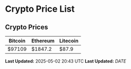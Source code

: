 # Crypto Price List

## Crypto Prices
| Bitcoin | Ethereum | Litecoin |
| ------- | -------- | -------- |
| $97109 | $1847.2 | $87.9 |
**Last Updated:** 2025-05-02 20:43 UTC
**Last Updated:** $DATE$
